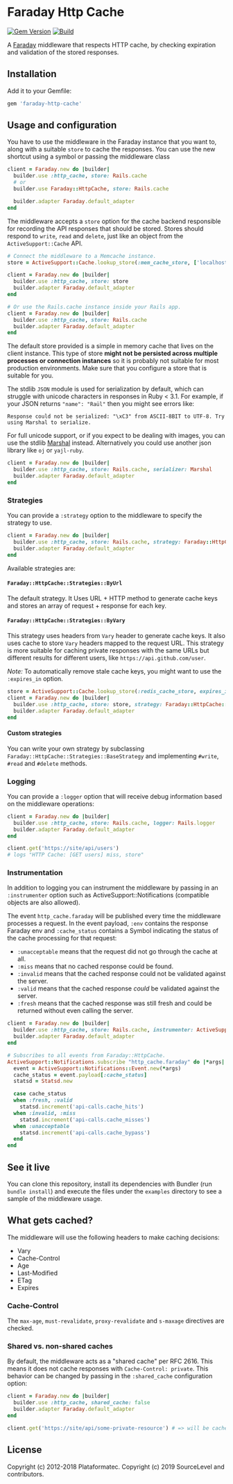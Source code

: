 # Faraday Http Cache

[![Gem Version](https://badge.fury.io/rb/faraday-http-cache.svg)](https://rubygems.org/gems/faraday-http-cache)
[![Build](https://github.com/sourcelevel/faraday-http-cache/actions/workflows/main.yml/badge.svg)](https://github.com/sourcelevel/faraday-http-cache/actions)

A [Faraday](https://github.com/lostisland/faraday) middleware that respects HTTP cache,
by checking expiration and validation of the stored responses.

## Installation

Add it to your Gemfile:

```ruby
gem 'faraday-http-cache'
```

## Usage and configuration

You have to use the middleware in the Faraday instance that you want to,
along with a suitable `store` to cache the responses. You can use the new
shortcut using a symbol or passing the middleware class

```ruby
client = Faraday.new do |builder|
  builder.use :http_cache, store: Rails.cache
  # or
  builder.use Faraday::HttpCache, store: Rails.cache

  builder.adapter Faraday.default_adapter
end
```

The middleware accepts a `store` option for the cache backend responsible for recording
the API responses that should be stored. Stores should respond to `write`, `read` and `delete`,
just like an object from the `ActiveSupport::Cache` API.

```ruby
# Connect the middleware to a Memcache instance.
store = ActiveSupport::Cache.lookup_store(:mem_cache_store, ['localhost:11211'])

client = Faraday.new do |builder|
  builder.use :http_cache, store: store
  builder.adapter Faraday.default_adapter
end

# Or use the Rails.cache instance inside your Rails app.
client = Faraday.new do |builder|
  builder.use :http_cache, store: Rails.cache
  builder.adapter Faraday.default_adapter
end
```
The default store provided is a simple in memory cache that lives on the client instance.
This type of store **might not be persisted across multiple processes or connection instances**
so it is probably not suitable for most production environments.
Make sure that you configure a store that is suitable for you.

The stdlib `JSON` module is used for serialization by default, which can struggle with unicode
characters in responses in Ruby < 3.1. For example, if your JSON returns `"name": "Raül"` then
you might see errors like:

```
Response could not be serialized: "\xC3" from ASCII-8BIT to UTF-8. Try using Marshal to serialize.
```

For full unicode support, or if you expect to be dealing with images, you can use the stdlib
[Marshal][marshal] instead. Alternatively you could use another json library like `oj` or `yajl-ruby`.

```ruby
client = Faraday.new do |builder|
  builder.use :http_cache, store: Rails.cache, serializer: Marshal
  builder.adapter Faraday.default_adapter
end
```

### Strategies

You can provide a `:strategy` option to the middleware to specify the strategy to use.

```ruby
client = Faraday.new do |builder|
  builder.use :http_cache, store: Rails.cache, strategy: Faraday::HttpCache::Strategies::ByVary
  builder.adapter Faraday.default_adapter
end
```

Available strategies are:

#### `Faraday::HttpCache::Strategies::ByUrl`

The default strategy.
It Uses URL + HTTP method to generate cache keys and stores an array of request + response for each key.

#### `Faraday::HttpCache::Strategies::ByVary`

This strategy uses headers from `Vary` header to generate cache keys.
It also uses cache to store `Vary` headers mapped to the request URL.
This strategy is more suitable for caching private responses with the same URLs but different results for different users, like `https://api.github.com/user`.

*Note:* To automatically remove stale cache keys, you might want to use the `:expires_in` option.

```ruby
store = ActiveSupport::Cache.lookup_store(:redis_cache_store, expires_in: 1.day, url: 'redis://localhost:6379/0')
client = Faraday.new do |builder|
  builder.use :http_cache, store: store, strategy: Faraday::HttpCache::Strategies::ByVary
  builder.adapter Faraday.default_adapter
end
```

#### Custom strategies

You can write your own strategy by subclassing `Faraday::HttpCache::Strategies::BaseStrategy` and implementing `#write`, `#read` and `#delete` methods.

### Logging

You can provide a `:logger` option that will receive debug information based on the middleware
operations:

```ruby
client = Faraday.new do |builder|
  builder.use :http_cache, store: Rails.cache, logger: Rails.logger
  builder.adapter Faraday.default_adapter
end

client.get('https://site/api/users')
# logs "HTTP Cache: [GET users] miss, store"
```

### Instrumentation

In addition to logging you can instrument the middleware by passing in an `:instrumenter` option
such as ActiveSupport::Notifications (compatible objects are also allowed).

The event `http_cache.faraday` will be published every time the middleware
processes a request. In the event payload, `:env` contains the response Faraday env and
`:cache_status` contains a Symbol indicating the status of the cache processing for that request:

- `:unacceptable` means that the request did not go through the cache at all.
- `:miss` means that no cached response could be found.
- `:invalid` means that the cached response could not be validated against the server.
- `:valid` means that the cached response *could* be validated against the server.
- `:fresh` means that the cached response was still fresh and could be returned without even
  calling the server.

```ruby
client = Faraday.new do |builder|
  builder.use :http_cache, store: Rails.cache, instrumenter: ActiveSupport::Notifications
  builder.adapter Faraday.default_adapter
end

# Subscribes to all events from Faraday::HttpCache.
ActiveSupport::Notifications.subscribe "http_cache.faraday" do |*args|
  event = ActiveSupport::Notifications::Event.new(*args)
  cache_status = event.payload[:cache_status]
  statsd = Statsd.new

  case cache_status
  when :fresh, :valid
    statsd.increment('api-calls.cache_hits')
  when :invalid, :miss
    statsd.increment('api-calls.cache_misses')
  when :unacceptable
    statsd.increment('api-calls.cache_bypass')
  end
end
```

## See it live

You can clone this repository, install its dependencies with Bundler (run `bundle install`) and
execute the files under the `examples` directory to see a sample of the middleware usage.

## What gets cached?

The middleware will use the following headers to make caching decisions:
- Vary
- Cache-Control
- Age
- Last-Modified
- ETag
- Expires

### Cache-Control

The `max-age`, `must-revalidate`, `proxy-revalidate` and `s-maxage` directives are checked.

### Shared vs. non-shared caches

By default, the middleware acts as a "shared cache" per RFC 2616. This means it does not cache
responses with `Cache-Control: private`. This behavior can be changed by passing in the
`:shared_cache` configuration option:

```ruby
client = Faraday.new do |builder|
  builder.use :http_cache, shared_cache: false
  builder.adapter Faraday.default_adapter
end

client.get('https://site/api/some-private-resource') # => will be cached
```

## License

Copyright (c) 2012-2018 Plataformatec.
Copyright (c) 2019 SourceLevel and contributors.

  [marshal]: https://www.ruby-doc.org/core-3.0/Marshal.html
